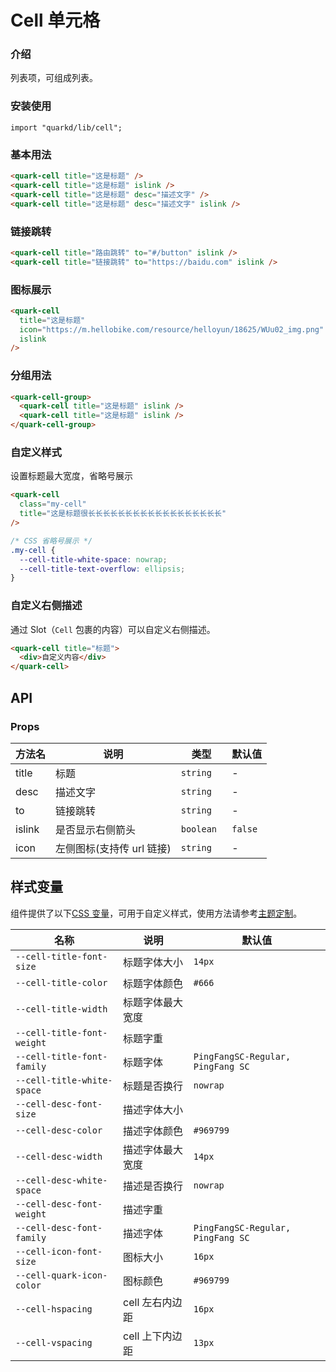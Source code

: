 # Cell 单元格

### 介绍

列表项，可组成列表。

### 安装使用

```tsx
import "quarkd/lib/cell";
```

### 基本用法

```html
<quark-cell title="这是标题" />
<quark-cell title="这是标题" islink />
<quark-cell title="这是标题" desc="描述文字" />
<quark-cell title="这是标题" desc="描述文字" islink />
```

### 链接跳转

```html
<quark-cell title="路由跳转" to="#/button" islink />
<quark-cell title="链接跳转" to="https://baidu.com" islink />
```

### 图标展示

```html
<quark-cell
  title="这是标题"
  icon="https://m.hellobike.com/resource/helloyun/18625/WUu02_img.png"
  islink
/>
```

### 分组用法

```html
<quark-cell-group>
  <quark-cell title="这是标题" islink />
  <quark-cell title="这是标题" islink />
</quark-cell-group>
```

### 自定义样式

设置标题最大宽度，省略号展示

```html
<quark-cell
  class="my-cell"
  title="这是标题很长长长长长长长长长长长长长长长长长长"
/>
```

```css
/* CSS 省略号展示 */
.my-cell {
  --cell-title-white-space: nowrap;
  --cell-title-text-overflow: ellipsis;
}
```

### 自定义右侧描述

通过 Slot（`Cell` 包裹的内容）可以自定义右侧描述。

```html
<quark-cell title="标题">
  <div>自定义内容</div>
</quark-cell>
```

## API

### Props

| 方法名 | 说明                      | 类型       | 默认值  |
| ------ | ------------------------- | ---------- | ------- |
| title  | 标题                      | `string`   | -       |
| desc   | 描述文字                  | `string`   | -       |
| to     | 链接跳转                  | `string`   | -       |
| islink | 是否显示右侧箭头          | `boolean ` | `false` |
| icon   | 左侧图标(支持传 url 链接) | `string `  | -       |

## 样式变量

组件提供了以下[CSS 变量](https://developer.mozilla.org/zh-CN/docs/Web/CSS/Using_CSS_custom_properties)，可用于自定义样式，使用方法请参考[主题定制](#/zh-CN/guide/theme)。

| 名称                       | 说明             | 默认值                            |
| -------------------------- | ---------------- | --------------------------------- |
| `--cell-title-font-size`   | 标题字体大小     | `14px`                            |
| `--cell-title-color`       | 标题字体颜色     | `#666`                            |
| `--cell-title-width`       | 标题字体最大宽度 |
| `--cell-title-font-weight` | 标题字重         |
| `--cell-title-font-family` | 标题字体         | `PingFangSC-Regular, PingFang SC` |
| `--cell-title-white-space` | 标题是否换行     | `nowrap`                          |
| `--cell-desc-font-size`    | 描述字体大小     |
| `--cell-desc-color`        | 描述字体颜色     | `#969799`                         |
| `--cell-desc-width`        | 描述字体最大宽度 | `14px`                            |
| `--cell-desc-white-space`  | 描述是否换行     | `nowrap`                          |
| `--cell-desc-font-weight`  | 描述字重         |
| `--cell-desc-font-family`  | 描述字体         | `PingFangSC-Regular, PingFang SC` |
| `--cell-icon-font-size`    | 图标大小         | `16px`                            |
| `--cell-quark-icon-color`  | 图标颜色         | `#969799`                         |
| `--cell-hspacing`          | cell 左右内边距  | `16px`                            |
| `--cell-vspacing`          | cell 上下内边距  | `13px`                            |
